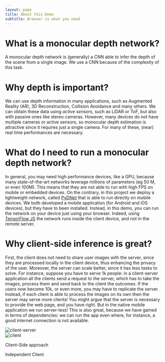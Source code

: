 ```yaml
---
layout: page
title: About this Demo
subtitle: Browser is what you need
---
```


# What is a monocular depth network?

A monocular depth network is (generally) a CNN able to infer 
the depth of the scene from a single image. We use a CNN because of the
complexity of this task.

# Why depth is important?
We can use depth information in many applications, such as Augmented Reality (AR),
3D Reconstruction, Collision Avoidance and many others.
We can obtain these data using *active sensors*, such as LiDAR or ToF, but also with passive ones like
stereo cameras. However, many devices do not have multiple cameras or active sensors, so monocular depth estimation
is attractive since it requires just a single camera. For many of these, (near) real time performances are necessary.

# What do I need to run a monocular depth network?
In general, you may need high performance devices, like a GPU, because many state-of-the-art networks
leverage millions of parameters (eg 50 M, or even 100M). This means that they are not able to run with high FPS
on mobile or embedded devices. On the contrary, in this project we deploy a lightweight network, called [PyDNet](https://arxiv.org/pdf/1806.11430.pdf)
that is able to run directly on mobile devices.
We both developed a mobile application (for Android and iOS devices), but they have to been installed. Instead, in this demo, you can run the network on your device just using your
browser. Indeed, using [TensorFlow JS](https://www.tensorflow.org/js) the network runs inside the client device, and not in the remote server.

# Why client-side inference is great?
First, the client does not need to share user images with the server, since they are processed locally in the client device, thus enhancing the privacy of the user.
Moreover, the server can scale better, since it has less tasks to solve.
For instance, suppose you have to serve 1k people: in a client-server application all the clients send a request to the server, which has to take the images, process them and send back to the client
the outcomes. If the users now become 10k, or even more, you may have to replicate the server. Instead, if each client is able to process the images on its own
then the server may serve more clients!
You might argue that the server is necessary to provide the web page, and you have right. But
in the native mobile application we run server-less! This is also great, because we have gained in terms of dependencies: we can run the app even where, for instance, a good internet connection is not
available.

<div class="container">
  <div class="row">
    <div class="col-md-6 col-sm-12">
      <img src="{{site.baseurl}}/assets/img/client-server.png" alt="client-server">
    </div>
    <div class="col-md-6 col-sm-12">
      <img src="{{site.baseurl}}/assets/img/client.png" alt="client"> 
    </div>
  </div>
  <div class="row">
      <div class="col-md-6 col-sm-12">
        <p>Client-Side approach</p>
      </div>
      <div class="col-md-6 col-sm-12">
        <p>Independent Client</p>
      </div>
  </div>
</div>
